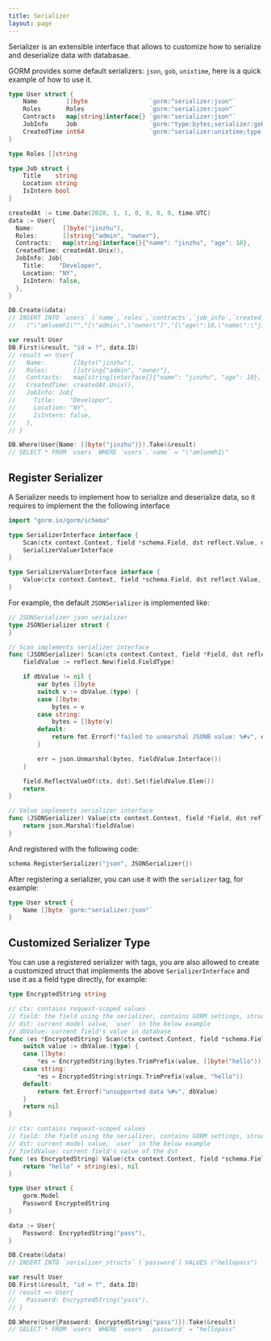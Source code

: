 ```yaml
---
title: Serializer
layout: page
---
```


Serializer is an extensible interface that allows to customize how to serialize and deserialize data with databasae.

GORM provides some default serializers: `json`, `gob`, `unixtime`, here is a quick example of how to use it.

```go
type User struct {
	Name        []byte                 `gorm:"serializer:json"`
	Roles       Roles                  `gorm:"serializer:json"`
	Contracts   map[string]interface{} `gorm:"serializer:json"`
	JobInfo     Job                    `gorm:"type:bytes;serializer:gob"`
	CreatedTime int64                  `gorm:"serializer:unixtime;type:time"` // store int as datetime into database
}

type Roles []string

type Job struct {
	Title    string
	Location string
	IsIntern bool
}

createdAt := time.Date(2020, 1, 1, 0, 8, 0, 0, time.UTC)
data := User{
  Name:        []byte("jinzhu"),
  Roles:       []string{"admin", "owner"},
  Contracts:   map[string]interface{}{"name": "jinzhu", "age": 10},
  CreatedTime: createdAt.Unix(),
  JobInfo: Job{
    Title:    "Developer",
    Location: "NY",
    IsIntern: false,
  },
}

DB.Create(&data)
// INSERT INTO `users` (`name`,`roles`,`contracts`,`job_info`,`created_time`) VALUES
//   ("\"amluemh1\"","[\"admin\",\"owner\"]","{\"age\":10,\"name\":\"jinzhu\"}",<gob binary>,"2020-01-01 00:08:00")

var result User
DB.First(&result, "id = ?", data.ID)
// result => User{
//   Name:        []byte("jinzhu"),
//   Roles:       []string{"admin", "owner"},
//   Contracts:   map[string]interface{}{"name": "jinzhu", "age": 10},
//   CreatedTime: createdAt.Unix(),
//   JobInfo: Job{
//     Title:    "Developer",
//     Location: "NY",
//     IsIntern: false,
//   },
// }

DB.Where(User{Name: []byte("jinzhu")}).Take(&result)
// SELECT * FROM `users` WHERE `users`.`name` = "\"amluemh1\"
```

## Register Serializer

A Serializer needs to implement how to serialize and deserialize data, so it requires to implement the the following interface

```go
import "gorm.io/gorm/schema"

type SerializerInterface interface {
	Scan(ctx context.Context, field *schema.Field, dst reflect.Value, dbValue interface{}) error
	SerializerValuerInterface
}

type SerializerValuerInterface interface {
	Value(ctx context.Context, field *schema.Field, dst reflect.Value, fieldValue interface{}) (interface{}, error)
}
```

For example, the default `JSONSerializer` is implemented like:

```go
// JSONSerializer json serializer
type JSONSerializer struct {
}

// Scan implements serializer interface
func (JSONSerializer) Scan(ctx context.Context, field *Field, dst reflect.Value, dbValue interface{}) (err error) {
	fieldValue := reflect.New(field.FieldType)

	if dbValue != nil {
		var bytes []byte
		switch v := dbValue.(type) {
		case []byte:
			bytes = v
		case string:
			bytes = []byte(v)
		default:
			return fmt.Errorf("failed to unmarshal JSONB value: %#v", dbValue)
		}

		err = json.Unmarshal(bytes, fieldValue.Interface())
	}

	field.ReflectValueOf(ctx, dst).Set(fieldValue.Elem())
	return
}

// Value implements serializer interface
func (JSONSerializer) Value(ctx context.Context, field *Field, dst reflect.Value, fieldValue interface{}) (interface{}, error) {
	return json.Marshal(fieldValue)
}
```

And registered with the following code:

```go
schema.RegisterSerializer("json", JSONSerializer{})
```

After registering a serializer, you can use it with the `serializer` tag, for example:

```go
type User struct {
	Name []byte `gorm:"serializer:json"`
}
```

## Customized Serializer Type

You can use a registered serializer with tags, you are also allowed to create a customized struct that implements the above `SerializerInterface` and use it as a field type directly, for example:

```go
type EncryptedString string

// ctx: contains request-scoped values
// field: the field using the serializer, contains GORM settings, struct tags
// dst: current model value, `user` in the below example
// dbValue: current field's value in database
func (es *EncryptedString) Scan(ctx context.Context, field *schema.Field, dst reflect.Value, dbValue interface{}) (err error) {
	switch value := dbValue.(type) {
	case []byte:
		*es = EncryptedString(bytes.TrimPrefix(value, []byte("hello")))
	case string:
		*es = EncryptedString(strings.TrimPrefix(value, "hello"))
	default:
		return fmt.Errorf("unsupported data %#v", dbValue)
	}
	return nil
}

// ctx: contains request-scoped values
// field: the field using the serializer, contains GORM settings, struct tags
// dst: current model value, `user` in the below example
// fieldValue: current field's value of the dst
func (es EncryptedString) Value(ctx context.Context, field *schema.Field, dst reflect.Value, fieldValue interface{}) (interface{}, error) {
	return "hello" + string(es), nil
}

type User struct {
	gorm.Model
	Password EncryptedString
}

data := User{
	Password: EncryptedString("pass"),
}

DB.Create(&data)
// INSERT INTO `serializer_structs` (`password`) VALUES ("hellopass")

var result User
DB.First(&result, "id = ?", data.ID)
// result => User{
//   Password: EncryptedString("pass"),
// }

DB.Where(User{Password: EncryptedString("pass")}).Take(&result)
// SELECT * FROM `users` WHERE `users`.`password` = "hellopass"
```
